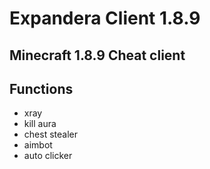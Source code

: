 # Expandera Client 1.8.9
## Minecraft 1.8.9 Cheat client

## Functions
- xray
- kill aura
- chest stealer
- aimbot
- auto clicker
